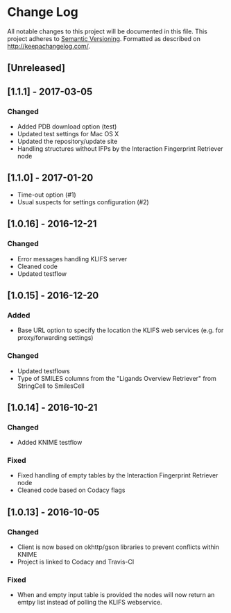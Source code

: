 # Change Log
All notable changes to this project will be documented in this file.
This project adheres to [Semantic Versioning](http://semver.org/).
Formatted as described on http://keepachangelog.com/.

## [Unreleased]


## [1.1.1] - 2017-03-05

### Changed
- Added PDB download option (test)
- Updated test settings for Mac OS X
- Updated the repository/update site
- Handling structures without IFPs by the Interaction Fingerprint Retriever node

## [1.1.0] - 2017-01-20
- Time-out option (#1)
- Usual suspects for settings configuration (#2)

## [1.0.16] - 2016-12-21

### Changed
- Error messages handling KLIFS server
- Cleaned code
- Updated testflow

## [1.0.15] - 2016-12-20

### Added
- Base URL option to specify the location the KLIFS web services (e.g. for proxy/forwarding settings)

### Changed
- Updated testflows
- Type of SMILES columns from the "Ligands Overview Retriever" from StringCell to SmilesCell

## [1.0.14] - 2016-10-21

### Changed

- Added KNIME testflow

### Fixed

- Fixed handling of empty tables by the Interaction Fingerprint Retriever node
- Cleaned code based on Codacy flags

## [1.0.13] - 2016-10-05

### Changed

- Client is now based on okhttp/gson libraries to prevent conflicts within KNIME
- Project is linked to Codacy and Travis-CI

### Fixed

- When and empty input table is provided the nodes will now return an emtpy list instead of polling the KLIFS webservice.

